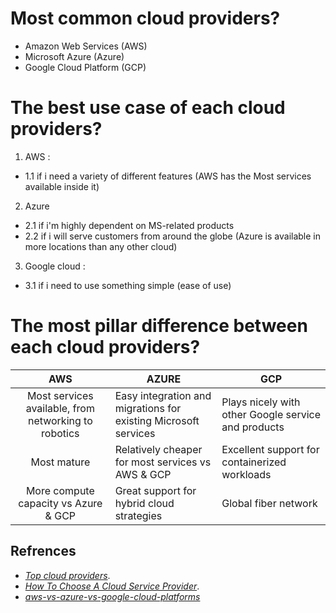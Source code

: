# Most common cloud providers?
- Amazon Web Services (AWS)
- Microsoft Azure (Azure)
- Google Cloud Platform (GCP)

# The best use case of each cloud providers?
1. AWS :

  - 1.1 if i need a variety of different features (AWS has the Most services available inside it)

2. Azure

  - 2.1 if i'm highly dependent on MS-related products
  - 2.2 if i will serve customers from around the globe (Azure is available in more locations than any other cloud)

3. Google cloud :

  - 3.1 if i need to use something simple (ease of use)

# The most pillar difference between each cloud providers?
|                          AWS                         | AZURE                                                           | GCP                                                 |
|:----------------------------------------------------:|-----------------------------------------------------------------|-----------------------------------------------------|
| Most services available, from networking to robotics | Easy integration and migrations for existing Microsoft services | Plays nicely with other Google service and products |
| Most mature                                          | Relatively cheaper for most services vs AWS & GCP               | Excellent support for containerized workloads       |
| More compute capacity vs Azure & GCP                 | Great support for hybrid cloud strategies                       | Global fiber network                                |

## Refrences
- [*Top cloud providers*](https://www.c-sharpcorner.com/article/top-10-cloud-service-providers/).
- [*How To Choose A Cloud Service Provider*](https://www.c-sharpcorner.com/article/how-to-choose-a-cloud-service-provider/).
- [*aws-vs-azure-vs-google-cloud-platforms*](https://www.bmc.com/blogs/aws-vs-azure-vs-google-cloud-platforms/)
